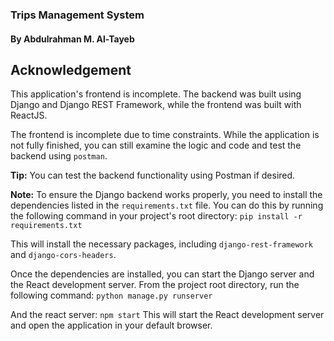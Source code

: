 ### Trips Management System
#### By Abdulrahman M. Al-Tayeb

## Acknowledgement
This application's frontend is incomplete. The backend was built using Django and Django REST Framework, while the frontend was built with ReactJS.

The frontend is incomplete due to time constraints. While the application is not fully finished, you can still examine the logic and code and test the backend using `postman`.

**Tip:** You can test the backend functionality using Postman if desired.

**Note:** To ensure the Django backend works properly, you need to install the dependencies listed in the `requirements.txt` file. You can do this by running the following command in your project's root directory: `pip install -r requirements.txt`

This will install the necessary packages, including `django-rest-framework` and `django-cors-headers`.

Once the dependencies are installed, you can start the Django server and the React development server. From the project root directory, run the following command: `python manage.py runserver`

And the react server: `npm start`
This will start the React development server and open the application in your default browser.
